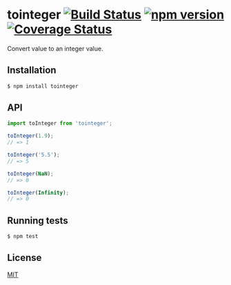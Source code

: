 # tointeger [![Build Status](https://travis-ci.org/yefremov/tointeger.svg?branch=master)](https://travis-ci.org/yefremov/tointeger) [![npm version](https://badge.fury.io/js/tointeger.svg)](https://badge.fury.io/js/tointeger) [![Coverage Status](https://coveralls.io/repos/github/yefremov/tointeger/badge.svg?branch=master)](https://coveralls.io/github/yefremov/tointeger?branch=master)

Convert value to an integer value.

## Installation

```bash
$ npm install tointeger
```

## API

```js
import toInteger from 'tointeger';

toInteger(1.9);
// => 1

toInteger('5.5');
// => 5

toInteger(NaN);
// => 0

toInteger(Infinity);
// => 0

```

## Running tests

```bash
$ npm test
```

## License

[MIT](LICENSE)
